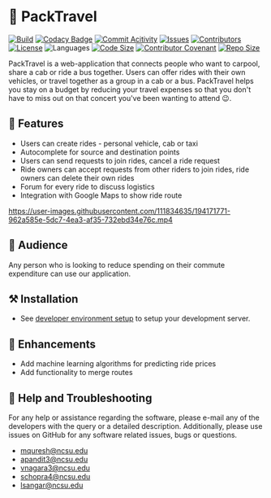 # 🐺 PackTravel
[![Build](https://github.com/VSangarya/PackTravel/actions/workflows/build.yml/badge.svg)](https://github.com/VSangarya/PackTravel/actions/workflows/build.yml)
[![Codacy Badge](https://api.codacy.com/project/badge/Grade/df6694ed8d644df1822a1caa1669e504)](https://app.codacy.com/gh/VSangarya/PackTravel?utm_source=github.com&utm_medium=referral&utm_content=VSangarya/PackTravel&utm_campaign=Badge_Grade_Settings)
[![Commit Acitivity](https://img.shields.io/github/commit-activity/w/VSangarya/PackTravel)](https://github.com/VSangarya/PackTravel/pulse)
[![Issues](https://img.shields.io/github/issues/VSangarya/PackTravel?color=red)](https://github.com/VSangarya/PackTravel/issues)
[![Contributors](https://img.shields.io/github/contributors/VSangarya/PackTravel)](https://github.com/VSangarya/PackTravel/graphs/contributors)
[![License](https://img.shields.io/github/license/VSangarya/PackTravel)](LICENSE)
![Languages](https://img.shields.io/github/languages/count/VSangarya/PackTravel)
[![Code Size](https://img.shields.io/github/languages/code-size/VSangarya/PackTravel)](https://github.com/VSangarya/PackTravel/)
[![Contributor Covenant](https://img.shields.io/badge/Contributor%20Covenant-2.1-4baaaa.svg)](CODE-OF-CONDUCT.md)
[![Repo Size](https://img.shields.io/github/repo-size/VSangarya/PackTravel)](https://github.com/VSangarya/PackTravel/)

PackTravel is a web-application that connects people who want to carpool, share a cab or ride a bus together. Users can offer rides with their own vehicles, or travel together as a group in a cab or a bus. PackTravel helps you stay on a budget by reducing your travel expenses so that you don't have to miss out on that concert you've been wanting to attend 😉.

## 💎 Features
*   Users can create rides - personal vehicle, cab or taxi
*   Autocomplete for source and destination points
*  Users can send requests to join rides, cancel a ride request
*  Ride owners can accept requests from other riders to join rides, ride owners can delete their own rides
*  Forum for every ride to discuss logistics
*  Integration with Google Maps to show ride route 

https://user-images.githubusercontent.com/111834635/194171771-962a585e-5dc7-4ea3-af35-732ebd34e76c.mp4

## 👥 Audience
Any person who is looking to reduce spending on their commute expenditure can use our application.

## ⚒️ Installation
*  See [developer environment setup](INSTALL.md#--developer-environment-setup) to setup your development server.
      
## 🎯 Enhancements
*   Add machine learning algorithms for predicting ride prices
*   Add functionality to merge routes

## 📨 Help and Troubleshooting
For any help or assistance regarding the software, please e-mail any of the developers with the query or a detailed description. Additionally, please use issues on GitHub for any software related issues, bugs or questions.
*  mquresh@ncsu.edu
*  apandit3@ncsu.edu
*  vnagara3@ncsu.edu
*  schopra4@ncsu.edu
*  lsangar@ncsu.edu
